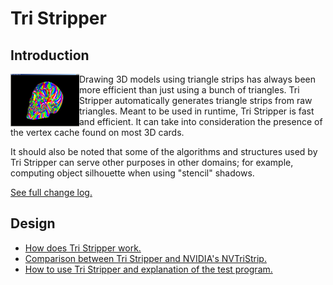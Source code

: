 # Tri Stripper

## Introduction

<img style="float: left;" src="doc/tristripper.png">Drawing 3D models using triangle strips has always been more efficient than just using a bunch of triangles. Tri Stripper automatically generates triangle strips from raw triangles. Meant to be used in runtime, Tri Stripper is fast and efficient. It can take into consideration the presence of the vertex cache found on most 3D cards.

It should also be noted that some of the algorithms and structures used by Tri Stripper can serve other purposes in other domains; for example, computing object silhouette when using "stencil" shadows.

[See full change log.](doc/ChangeLog.md)

## Design

- [How does Tri Stripper work.](doc/How.md)
- [Comparison between Tri Stripper and NVIDIA's NVTriStrip.](doc/VsNvTriStrip.md)
- [How to use Tri Stripper and explanation of the test program.](doc/Manual.md)
